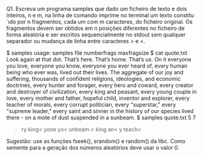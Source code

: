 Q1. Escreva um programa samples que dado um ficheiro de texto e dois inteiros, n e m,
na linha de comando imprime no terminal um texto constitu´ıdo por n fragmentos, cada
um com m caracteres, do ficheiro original. Os fragmentos devem ser obtidos em n posições
diferentes no ficheiro de forma aleatória e ser escritos sequencialmente no stdout sem
qualquer separador ou mudança de linha entre caracteres > e <.

$ samples
usage: samples file numberfrags maxfragsize
$ cat quote.txt
Look again at that dot. That’s here. That’s home. That’s us. On it everyone
you love, everyone you know, everyone you ever heard of, every human
being who ever was, lived out their lives. The aggregate of our joy and
suffering, thousands of confident religions, ideologies, and economic
doctrines, every hunter and forager, every hero and coward, every creator
and destroyer of civilization, every king and peasant, every young couple
in love, every mother and father, hopeful child, inventor and explorer,
every teacher of morals, every corrupt politician, every "superstar," every
"supreme leader," every saint and sinner in the history of our species
lived there - on a mote of dust suspended in a sunbeam.
$ samples quote.txt 5 7
>ry king<
>yone yo<
>unbeam.<
>king an<
>y teach<

Sugestão: use as funções fseek(), srandom() e random() da libc. Como semente para a geração dos números aleatórios deve usar o valor 0.
